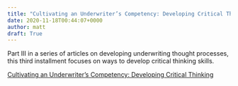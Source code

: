 ```yaml
---
title: "Cultivating an Underwriter’s Competency: Developing Critical Thinking"
date: 2020-11-18T00:44:07+0000
author: matt
draft: True
---
```

Part III in a series of articles on developing underwriting thought processes, this third installment focuses on ways to develop critical thinking skills.

[ Cultivating an Underwriter’s Competency: Developing Critical Thinking ]( https://www.rgare.com/knowledge-center/media/articles/cultivating-an-underwriter-s-competency-developing-critical-thinking )
